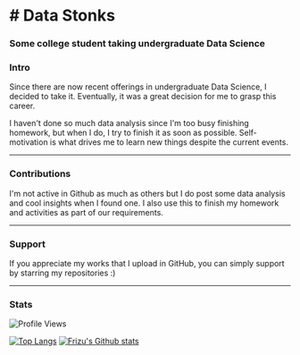 <h1 align="left"># Data Stonks</h1>
<h3 align="left">Some college student taking undergraduate Data Science</h3>

### Intro

Since there are now recent offerings in undergraduate Data Science, I decided to take it. Eventually, it was a great decision for me to grasp this career.

I haven't done so much data analysis since I'm too busy finishing homework, but when I do, I try to finish it as soon as possible. Self-motivation is what drives me to learn new things despite the current events.

---
### Contributions

I'm not active in Github as much as others but I do post some data analysis and cool insights when I found one. I also use this to finish my homework and activities as part of our requirements.

---
### Support

If you appreciate my works that I upload in GitHub, you can simply support by starring my repositories :)

---
### Stats
![Profile Views](https://komarev.com/ghpvc/?username=KaidenFrizu)

[![Top Langs](https://github-readme-stats.vercel.app/api/top-langs/?username=KaidenFrizu&hide=jupyter%20notebook)](https://github.com/anuraghazra/github-readme-stats)
[![Frizu's Github stats](https://github-readme-stats.vercel.app/api?username=KaidenFrizu&hide=commits,stars&count_private=true&show_icons=true&custom_title=Statistics)](https://github.com/anuraghazra/github-readme-stats)
